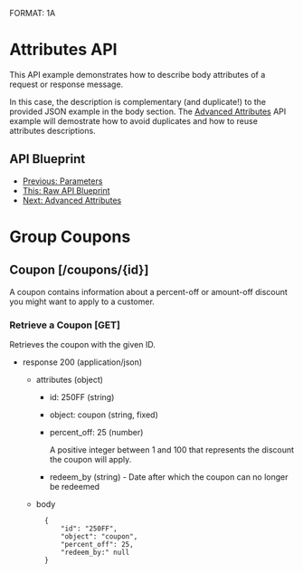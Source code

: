 FORMAT: 1A

# Attributes API
This API example demonstrates how to describe body attributes of a request or response message.

In this case, the description is complementary (and duplicate!) to the provided JSON example in the body section. The [Advanced Attributes](09.%20Advanced%20Attributes.md) API example will demostrate how to avoid duplicates and how to reuse attributes descriptions.

## API Blueprint
+ [Previous: Parameters](07.%20Parameters.md)
+ [This: Raw API Blueprint](https://raw.github.com/apiaryio/api-blueprint/master/examples/08.%20Attributes.md)
+ [Next: Advanced Attributes](09.%20Advanced%20Attributes.md)

# Group Coupons

## Coupon [/coupons/{id}]
A coupon contains information about a percent-off or amount-off discount you might want to apply to a customer.

### Retrieve a Coupon [GET]
Retrieves the coupon with the given ID.

+ response 200 (application/json)

    + attributes (object)
        + id: 250FF (string)
        + object: coupon (string, fixed)
        + percent_off: 25 (number)

            A positive integer between 1 and 100 that represents the discount the coupon will apply.

        + redeem_by (string) - Date after which the coupon can no longer be redeemed

    + body

            {
                "id": "250FF",
                "object": "coupon",
                "percent_off": 25,
                "redeem_by:" null
            }
